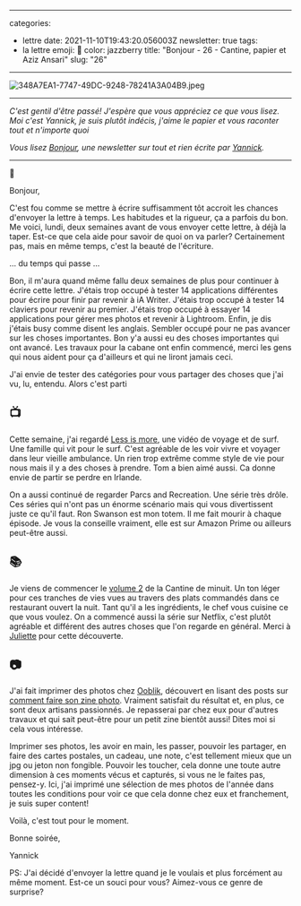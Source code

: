 
---
categories:
- lettre
date: 2021-11-10T19:43:20.056003Z
newsletter: true
tags:
- la lettre
emoji: 💌
color: jazzberry
title: "Bonjour - 26 - Cantine, papier et Aziz Ansari"
slug: "26"
---
![348A7EA1-7747-49DC-9248-78241A3A04B9.jpeg](https://buttondown.s3.amazonaws.com/images/66a766a8-a467-4248-add9-6f3e5b2dbddd.jpeg)


-----

_C'est gentil d'être passé! J'espère que vous appréciez ce que vous lisez. Moi c'est Yannick, je suis plutôt indécis, j'aime le papier et vous raconter tout et n'importe quoi_

_Vous lisez [Bonjour](https://yannickschutz.com/bonjour), une newsletter sur tout et rien écrite par [Yannick](https://yannickschutz.com/now)._

-----

👋

Bonjour,

C'est fou comme se mettre à écrire suffisamment tôt accroit les chances d'envoyer la lettre à temps. Les habitudes et la rigueur, ça a parfois du bon. Me voici, lundi, deux semaines avant de vous envoyer cette lettre, à déjà la taper. Est-ce que cela aide pour savoir de quoi on va parler? Certainement pas, mais en même temps, c'est la beauté de l'écriture.

... du temps qui passe ...

Bon, il m'aura quand même fallu deux semaines de plus pour continuer à écrire cette lettre. J'étais trop occupé à tester 14 applications différentes pour écrire pour finir par revenir à iA Writer. J'étais trop occupé à tester 14 claviers pour revenir au premier. J'étais trop occupé à essayer 14 applications pour gérer mes photos et revenir à Lightroom. Enfin, je dis j'étais busy comme disent les anglais. Sembler occupé pour ne pas avancer sur les choses importantes. Bon y'a aussi eu des choses importantes qui ont avancé. Les travaux pour la cabane ont enfin commencé, merci les gens qui nous aident pour ça d'ailleurs et qui ne liront jamais ceci.

J'ai envie de tester des catégories pour vous partager des choses que j'ai vu, lu, entendu. Alors c'est parti

## 📺

Cette semaine, j'ai regardé [Less is more](https://youtu.be/u70ibusP7HM), une vidéo de voyage et de surf. Une famille qui vit pour le surf. C'est agréable de les voir vivre et voyager dans leur vieille ambulance. Un rien trop extrême comme style de vie pour nous mais il y a des choses à prendre. Tom a bien aimé aussi. Ca donne envie de partir se perdre en Irlande.

On a aussi continué de regarder Parcs and Recreation. Une série très drôle. Ces séries qui n'ont pas un énorme scénario mais qui vous divertissent juste ce qu'il faut. Ron Swanson est mon totem. Il me fait mourir à chaque épisode. Je vous la conseille vraiment, elle est sur Amazon Prime ou ailleurs peut-être aussi.

## 📚

Je viens de commencer le [volume 2](https://www.librairiesindependantes.com/product/9782353481019/) de la Cantine de minuit. Un ton léger pour ces tranches de vies vues au travers des plats commandés dans ce restaurant ouvert la nuit. Tant qu'il a les ingrédients, le chef vous cuisine ce que vous voulez. On a commencé aussi la série sur Netflix, c'est plutôt agréable et différent des autres choses que l'on regarde en général. Merci à [Juliette](https://www.jenesaispaschoisir.com) pour cette découverte.

## 📷

J'ai fait imprimer des photos chez [Ooblik](https://ooblik.com), découvert en lisant des posts sur [comment faire son zine photo](https://richielem.com/faire-un-zine-photo/). Vraiment satisfait du résultat et, en plus, ce sont deux artisans passionnés. Je repasserai par chez eux pour d'autres travaux et qui sait peut-être pour un petit zine bientôt aussi! Dites moi si cela vous intéresse.

Imprimer ses photos, les avoir en main, les passer, pouvoir les partager, en faire des cartes postales, un cadeau, une note, c'est tellement mieux que un jpg ou jeton non fongible. Pouvoir les toucher, cela donne une toute autre dimension à ces moments vécus et capturés, si vous ne le faites pas, pensez-y. Ici, j'ai imprimé une sélection de mes photos de l'année dans toutes les conditions pour voir ce que cela donne chez eux et franchement, je suis super content!

Voilà, c'est tout pour le moment.

Bonne soirée,

Yannick

PS: J'ai décidé d'envoyer la lettre quand je le voulais et plus forcément au même moment. Est-ce un souci pour vous? Aimez-vous ce genre de surprise?
